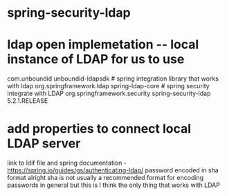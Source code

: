 # spring-security-ldap
# ldap open implemetation -- local instance of LDAP for us to use
<dependency>
    <groupId>com.unboundid</groupId>
    <artifactId>unboundid-ldapsdk</artifactId>
    <!-- <version>4.0.14</version> -->    
</dependency>
# spring integration library that works with ldap
<dependency>
    <groupId>org.springframework.ldap</groupId>
    <artifactId>spring-ldap-core</artifactId>
    <!-- <version>2.3.2.RELEASE</version> -->
</dependency>
# spring security integrate with LDAP
<dependency>
    <groupId>org.springframework.security</groupId>
    <artifactId>spring-security-ldap</artifactId>
    <version>5.2.1.RELEASE</version>
</dependency>

# add properties to connect local LDAP server

link to ldif file and spring documentation - https://spring.io/guides/gs/authenticating-ldap/
password encoded in sha format alright sha is not usually a recommended format for encoding passwords in general but this is I think the only thing that works with LDAP



